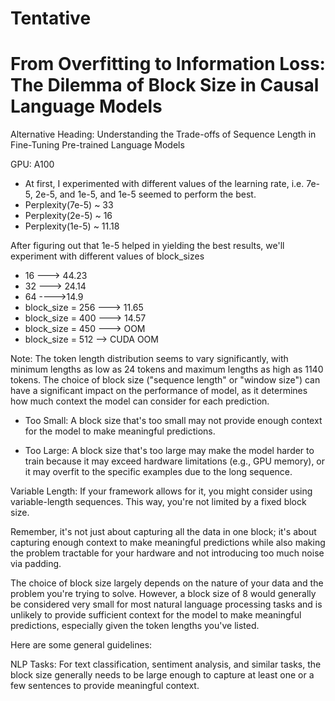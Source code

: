 # Tentative

# From Overfitting to Information Loss: The Dilemma of Block Size in Causal Language Models


Alternative Heading: Understanding the Trade-offs of Sequence Length in Fine-Tuning Pre-trained Language Models


GPU: A100

- At first, I experimented with different values of the learning rate, i.e. 7e-5, 2e-5, and 1e-5, and 1e-5 seemed to perform the best.
- Perplexity(7e-5) ~ 33
- Perplexity(2e-5) ~ 16
- Perplexity(1e-5) ~ 11.18

After figuring out that 1e-5 helped in yielding the best results, we'll experiment with different values of block_sizes
- 16 ---> 44.23
- 32 ---> 24.14
- 64 ---->14.9
- block_size = 256 ---> 11.65
- block_size = 400 ---> 14.57
- block_size = 450 ---> OOM
- block_size = 512 --> CUDA OOM




Note: 
The token length distribution seems to vary significantly, with minimum lengths as low as 24 tokens and maximum lengths as high as 1140 tokens. The choice of block size ("sequence length" or "window size") can have a significant impact on the performance of model, as it determines how much context the model can consider for each prediction.

- Too Small: A block size that's too small may not provide enough context for the model to make meaningful predictions.

- Too Large: A block size that's too large may make the model harder to train because it may exceed hardware limitations (e.g., GPU memory), or it may overfit to the specific examples due to the long sequence.

Variable Length: If your framework allows for it, you might consider using variable-length sequences. This way, you're not limited by a fixed block size.

Remember, it's not just about capturing all the data in one block; it's about capturing enough context to make meaningful predictions while also making the problem tractable for your hardware and not introducing too much noise via padding.

The choice of block size largely depends on the nature of your data and the problem you're trying to solve. However, a block size of 8 would generally be considered very small for most natural language processing tasks and is unlikely to provide sufficient context for the model to make meaningful predictions, especially given the token lengths you've listed.

Here are some general guidelines:

NLP Tasks: For text classification, sentiment analysis, and similar tasks, the block size generally needs to be large enough to capture at least one or a few sentences to provide meaningful context.
